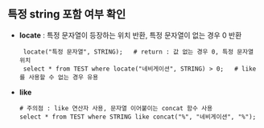 ## 특정 string 포함 여부 확인 
 - **locate** : 특정 문자열이 등장하는 위치 반환, 특정 문자열이 없는 경우 0 반환
     ``` MySQL
      locate("특정 문자열", STRING);   # return : 값 없는 경우 0, 특정 문자열 위치
      select * from TEST where locate("네비게이션", STRING) > 0;   # like를 사용할 수 없는 경우 유용
      ``` 
 - **like**
     ``` MySQL
     # 주의점 : like 연산자 사용, 문자열 이어붙이는 concat 함수 사용
     select * from TEST where STRING like concat("%", "네비게이션", "%");
     ```
